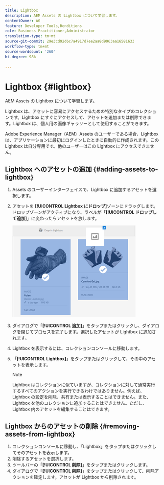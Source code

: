 ```yaml
---
title: Lightbox
description: AEM Assets の Lightbox について学習します。
contentOwner: AG
feature: Developer Tools,Renditions
role: Business Practitioner,Administrator
translation-type: tm+mt
source-git-commit: 29e3cd92d6c7a4917d7ee2aa8d9963aa16581633
workflow-type: tm+mt
source-wordcount: '260'
ht-degree: 98%

---
```



# Lightbox {#lightbox}

AEM Assets の Lightbox について学習します。

Lightbox は、アセットに容易にアクセスするための特別なタイプのコレクションです。Lightbox にすぐにアクセスして、アセットを追加または削除できます。Lightbox は、個人用の画像ギャラリーとして使用することができます。

Adobe Experience Manager（AEM）Assets のユーザーである場合、Lightbox は、アプリケーションに最初にログインしたときに自動的に作成されます。この Lightbox は自分専用です。他のユーザーはこの Lightbox にアクセスできません。

## Lightbox へのアセットの追加  {#adding-assets-to-lightbox}

1. Assets のユーザーインターフェイスで、Lightbox に追加するアセットを選択します。
1. アセットを **[!UICONTROL Lightbox にドロップ]**&#x200B;ゾーンにドラッグします。ドロップゾーンがアクティブになり、ラベルが「**[!UICONTROL ドロップして追加]**」に変わったらアセットを放します。

   ![add_to_lightbox](assets/add_to_lightbox.png)

1. ダイアログで「**[!UICONTROL 追加]**」をタップまたはクリックし、ダイアログを閉じてプロセスを完了します。選択したアセットが Lightbox に追加されます。
1. Lightbox を表示するには、コレクションコンソールに移動します。
1. 「**[!UICONTROL Lightbox]**」をタップまたはクリックして、その中のアセットを表示します。

   >[!NOTE]
   >
   >Lightbox はコレクションに似ていますが、コレクションに対して通常実行するすべてのアクションを実行できるわけではありません。例えば、Lightbox の設定を削除、共有または表示することはできません。また、Lightbox を他のコレクションに追加することはできません。ただし、Lightbox 内のアセットを編集することはできます。

## Lightbox からのアセットの削除 {#removing-assets-from-lightbox}

1. コレクションコンソールに移動し、「Lightbox」をタップまたはクリックしてそのアセットを表示します。
1. 削除するアセットを選択します。
1. ツールバーの「**[!UICONTROL 削除]**」をタップまたはクリックします。
1. ダイアログで「**[!UICONTROL 削除]**」をタップまたはクリックして、削除アクションを確定します。アセットが Lightbox から削除されます。

